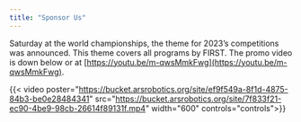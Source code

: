 ```yaml
---
title: "Sponsor Us"
---
```

Saturday at the world championships, the theme for 2023’s competitions was announced. This theme covers all programs by FIRST. The promo video is down below or at [https://youtu.be/m-qwsMmkFwg](https://youtu.be/m-qwsMmkFwg).

{{< video poster="https://bucket.arsrobotics.org/site/ef9f549a-8f1d-4875-84b3-be0e28484341" src="https://bucket.arsrobotics.org/site/7f833f21-ec90-4be9-98cb-26614f89131f.mp4" width="600" controls="controls">}}
